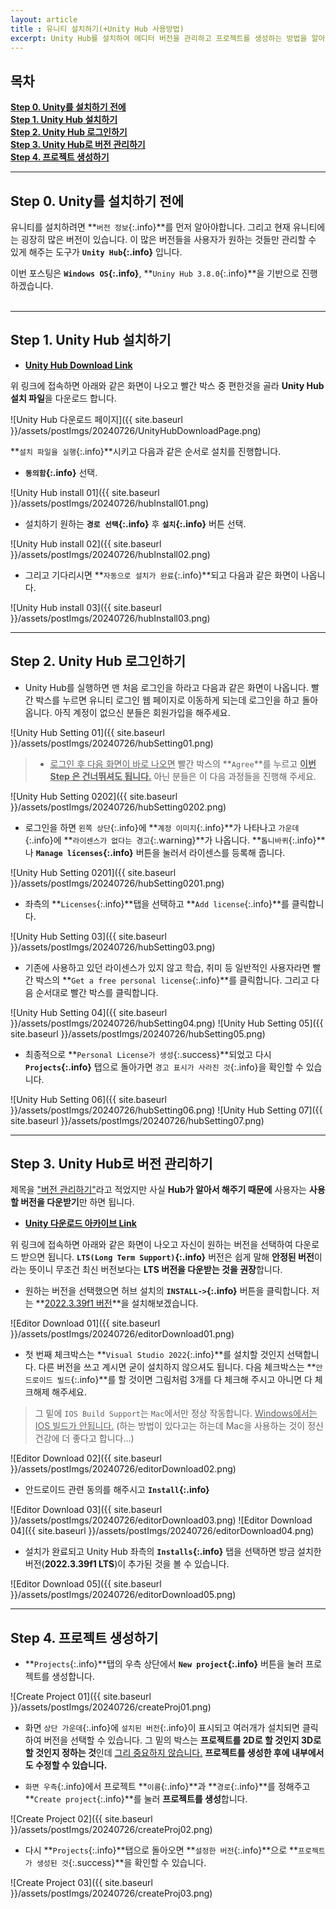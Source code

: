 ```yaml
---
layout: article 
title : 유니티 설치하기(+Unity Hub 사용방법)
excerpt: Unity Hub를 설치하여 에디터 버전을 관리하고 프로젝트를 생성하는 방법을 알아봅니다.
---
```


## 목차
**[Step 0. Unity를 설치하기 전에](#step-0-unity를-설치하기-전에)**<br/>
**[Step 1. Unity Hub 설치하기](#step-1-unity-hub-설치하기)**<br/>
**[Step 2. Unity Hub 로그인하기](#step-2-unity-hub-로그인하기)**<br/>
**[Step 3. Unity Hub로 버전 관리하기](#step-3-unity-hub로-버전-관리하기)**<br/>
**[Step 4. 프로젝트 생성하기](#step-4-프로젝트-생성하기)**<br/>

---
## Step 0. Unity를 설치하기 전에
유니티를 설치하려면 **`버전 정보`{:.info}**를 먼저 알아야합니다. 그리고 현재 유니티에는 굉장히 많은 버전이 있습니다. 이 많은 버전들을 사용자가 원하는 것들만 관리할 수 있게 해주는 도구가 **`Unity Hub`{:.info}** 입니다.

이번 포스팅은 **`Windows OS`{:.info}**, **`Uniny Hub 3.8.0`{:.info}**을 기반으로 진행하겠습니다.
<br/><br/>

---
## Step 1. Unity Hub 설치하기
- **[Unity Hub Download Link](https://unity.com/kr/download)**

위 링크에 접속하면 아래와 같은 화면이 나오고 빨간 박스 중 편한것을 골라 **Unity Hub 설치 파일**을 다운로드 합니다.

![Unity Hub 다운로드 페이지]({{ site.baseurl }}/assets/postImgs/20240726/UnityHubDownloadPage.png)

**`설치 파일을 실행`{:.info}**시키고 다음과 같은 순서로 설치를 진행합니다.

- **`동의함`{:.info}** 선택.

![Unity Hub install 01]({{ site.baseurl }}/assets/postImgs/20240726/hubInstall01.png)
<br/>

- 설치하기 원하는 **`경로 선택`{:.info}** 후 **`설치`{:.info}** 버튼 선택.

![Unity Hub install 02]({{ site.baseurl }}/assets/postImgs/20240726/hubInstall02.png)
<br/>

- 그리고 기다리시면 **`자동으로 설치가 완료`{:.info}**되고 다음과 같은 화면이 나옵니다.

![Unity Hub install 03]({{ site.baseurl }}/assets/postImgs/20240726/hubInstall03.png)

---
## Step 2. Unity Hub 로그인하기

- Unity Hub를 실행하면 맨 처음 로그인을 하라고 다음과 같은 화면이 나옵니다. 빨간 박스를 누르면 유니티 로그인 웹 페이지로 이동하게 되는데 로그인을 하고 돌아옵니다. 아직 계정이 없으신 분들은 회원가입을 해주세요.

![Unity Hub Setting 01]({{ site.baseurl }}/assets/postImgs/20240726/hubSetting01.png)
<br/>

> - <u>로그인 후 다음 화면이 바로 나오면</u> 빨간 박스의 **`Agree`**를 누르고 **<u>이번 Step 은 건너뛰셔도 됩니다.</u>** 아닌 분들은 이 다음 과정들을 진행해 주세요.


![Unity Hub Setting 0202]({{ site.baseurl }}/assets/postImgs/20240726/hubSetting0202.png)
<br/>

- 로그인을 하면 `왼쪽 상단`{:.info}에 **`계정 이미지`{:.info}**가 나타나고 `가운데`{:.info}에 **`라이센스가 없다는 경고`{:.warning}**가 나옵니다. **`톱니바퀴`{:.info}**나 **`Manage licenses`{:.info}** 버튼을 눌러서 라이센스를 등록해 줍니다.

![Unity Hub Setting 0201]({{ site.baseurl }}/assets/postImgs/20240726/hubSetting0201.png)
<br/>

- 좌측의 **`Licenses`{:.info}**탭을 선택하고 **`Add license`{:.info}**를 클릭합니다.

![Unity Hub Setting 03]({{ site.baseurl }}/assets/postImgs/20240726/hubSetting03.png)
<br/>

- 기존에 사용하고 있던 라이센스가 있지 않고 학습, 취미 등 일반적인 사용자라면 빨간 박스의 **`Get a free personal license`{:.info}**를 클릭합니다. 그리고 다음 순서대로 빨간 박스를 클릭합니다.

![Unity Hub Setting 04]({{ site.baseurl }}/assets/postImgs/20240726/hubSetting04.png)
![Unity Hub Setting 05]({{ site.baseurl }}/assets/postImgs/20240726/hubSetting05.png)
<br/>

- 최종적으로 **`Personal License가 생성`{:.success}**되었고 다시 **`Projects`{:.info}** 탭으로 돌아가면 `경고 표시가 사라진 것`{:.info}을 확인할 수 있습니다.

![Unity Hub Setting 06]({{ site.baseurl }}/assets/postImgs/20240726/hubSetting06.png)
![Unity Hub Setting 07]({{ site.baseurl }}/assets/postImgs/20240726/hubSetting07.png)

---
## Step 3. Unity Hub로 버전 관리하기

제목을 <u>"버전 관리하기"</u>라고 적었지만 사실 **Hub가 알아서 해주기 때문에** 사용자는 **사용할 버전을 다운받기**만 하면 됩니다.

- **[Unity 다운로드 아카이브 Link](https://unity.com/kr/releases/editor/archive)**

위 링크에 접속하면 아래와 같은 화면이 나오고 자신이 원하는 버전을 선택하여 다운로드 받으면 됩니다. **`LTS(Long Term Support)`{:.info}** 버전은 쉽게 말해 **안정된 버전**이라는 뜻이니 무조건 최신 버전보다는 **LTS 버전을 다운받는 것을 권장**합니다.

- 원하는 버전을 선택했으면 허브 설치의 **`INSTALL->`{:.info}** 버튼을 클릭합니다. 저는 **<u>2022.3.39f1 버전</u>**을 설치해보겠습니다.

![Editor Download 01]({{ site.baseurl }}/assets/postImgs/20240726/editorDownload01.png)
<br/>

- 첫 번째 체크박스는 **`Visual Studio 2022`{:.info}**를 설치할 것인지 선택합니다. 다른 버전을 쓰고 계시면 굳이 설치하지 않으셔도 됩니다. 
다음 체크박스는 **`안드로이드 빌드`{:.info}**를 할 것이면 그림처럼 3개를 다 체크해 주시고 아니면 다 체크해제 해주세요.

> 그 밑에 `IOS Build Support`는 `Mac`에서만 정상 작동합니다. <u>Windows에서는 IOS 빌드가 안됩니다.</u> (하는 방법이 있다고는 하는데 Mac을 사용하는 것이 정신건강에 더 좋다고 합니다...)

![Editor Download 02]({{ site.baseurl }}/assets/postImgs/20240726/editorDownload02.png)
<br/>

- 안드로이드 관련 동의를 해주시고 **`Install`{:.info}**

![Editor Download 03]({{ site.baseurl }}/assets/postImgs/20240726/editorDownload03.png)
![Editor Download 04]({{ site.baseurl }}/assets/postImgs/20240726/editorDownload04.png)
<br/>

- 설치가 완료되고 Unity Hub 좌측의 **`Installs`{:.info}** 탭을 선택하면 방금 설치한 버전(**2022.3.39f1 LTS**)이 추가된 것을 볼 수 있습니다.

![Editor Download 05]({{ site.baseurl }}/assets/postImgs/20240726/editorDownload05.png)

---
## Step 4. 프로젝트 생성하기

- **`Projects`{:.info}**탭의 우측 상단에서 **`New project`{:.info}** 버튼을 눌러 프로젝트를 생성합니다.

![Create Project 01]({{ site.baseurl }}/assets/postImgs/20240726/createProj01.png)
<br/>

- 화면 `상단 가운데`{:.info}에 `설치된 버전`{:.info}이 표시되고 여러개가 설치되면 클릭하여 버전을 선택할 수 있습니다. 그 밑의 박스는 **프로젝트를 2D로 할 것인지 3D로 할 것인지 정하는 것**인데 <u>그리 중요하지 않습니다.</u> **프로젝트를 생성한 후에 내부에서도 수정할 수 있습니다.**

- `화면 우측`{:.info}에서 프로젝트 **`이름`{:.info}**과 **`경로`{:.info}**를 정해주고 **`Create project`{:.info}**를 눌러 **프로젝트를 생성**합니다.

![Create Project 02]({{ site.baseurl }}/assets/postImgs/20240726/createProj02.png)
<br/>

- 다시 **`Projects`{:.info}**탭으로 돌아오면 **`설정한 버전`{:.info}**으로 **`프로젝트가 생성된 것`{:.success}**을 확인할 수 있습니다.

![Create Project 03]({{ site.baseurl }}/assets/postImgs/20240726/createProj03.png)